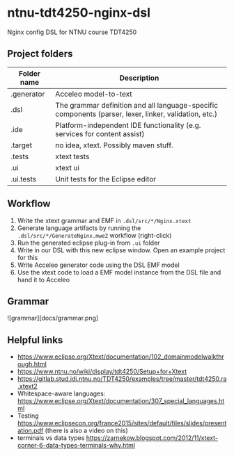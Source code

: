 # ntnu-tdt4250-nginx-dsl
Nginx config DSL for NTNU course TDT4250

## Project folders

Folder name | Description
------------|------------
.generator | Acceleo model-to-text
.dsl | The grammar definition and all language-specific components (parser, lexer, linker, validation, etc.)
.ide | 	Platform-independent IDE functionality (e.g. services for content assist)
.target | no idea, xtext. Possibly maven stuff.
.tests | xtext tests
.ui | xtext ui
.ui.tests | Unit tests for the Eclipse editor


## Workflow

1. Write the xtext grammar and EMF in `.dsl/src/*/Nginx.xtext`
2. Generate language artifacts by running the `.dsl/src/*/GenerateNginx.mwe2` workflow (right-click)
3. Run the generated eclipse plug-in from `.ui` folder
4. Write in our DSL with this new eclipse window. Open an example project for this
6. Write Acceleo generator code using the DSL EMF model
7. Use the xtext code to load a EMF model instance from the DSL file and hand it to Acceleo

## Grammar

![grammar][docs/grammar.png]

## Helpful links

* https://www.eclipse.org/Xtext/documentation/102_domainmodelwalkthrough.html
* https://www.ntnu.no/wiki/display/tdt4250/Setup+for+Xtext
* https://gitlab.stud.idi.ntnu.no/TDT4250/examples/tree/master/tdt4250.ra.xtext2
* Whitespace-aware languages: https://www.eclipse.org/Xtext/documentation/307_special_languages.html
* Testing https://www.eclipsecon.org/france2015/sites/default/files/slides/presentation.pdf (there is also a video on this)
* terminals vs data types https://zarnekow.blogspot.com/2012/11/xtext-corner-6-data-types-terminals-why.html